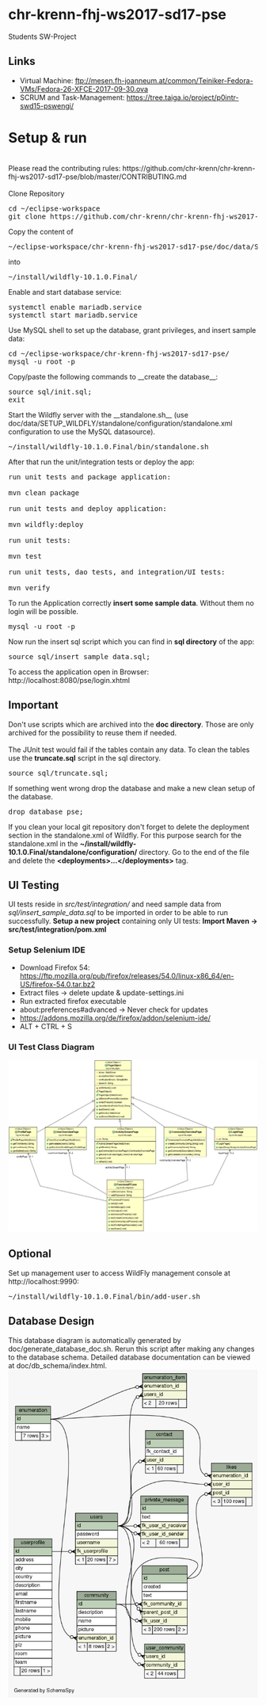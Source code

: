 # chr-krenn-fhj-ws2017-sd17-pse
Students SW-Project

## Links
* Virtual Machine: ftp://mesen.fh-joanneum.at/common/Teiniker-Fedora-VMs/Fedora-26-XFCE-2017-09-30.ova
* SCRUM and Task-Management: https://tree.taiga.io/project/p0intr-swd15-pswengi/

# Setup & run
<br/>
Please read the contributing rules: https://github.com/chr-krenn/chr-krenn-fhj-ws2017-sd17-pse/blob/master/CONTRIBUTING.md
<br/><br/>
Clone Repository
<pre>
cd ~/eclipse-workspace
git clone https://github.com/chr-krenn/chr-krenn-fhj-ws2017-sd17-pse
</pre>
Copy the content of 
<pre>~/eclipse-workspace/chr-krenn-fhj-ws2017-sd17-pse/doc/data/SETUP_WILDFLY/</pre>
into 
<pre>~/install/wildfly-10.1.0.Final/</pre>
Enable and start database service:
<pre>
systemctl enable mariadb.service
systemctl start mariadb.service
</pre>
Use MySQL shell to set up the database, grant privileges, and insert sample data:
<pre>
cd ~/eclipse-workspace/chr-krenn-fhj-ws2017-sd17-pse/
mysql -u root -p
</pre>
Copy/paste the following commands to __create the database__:
<pre>
source sql/init.sql;
exit
</pre>
Start the Wildfly server with the __standalone.sh__ (use doc/data/SETUP_WILDFLY/standalone/configuration/standalone.xml configuration to use the MySQL datasource).
<pre>
~/install/wildfly-10.1.0.Final/bin/standalone.sh
</pre>

After that run the unit/integration tests or deploy the app:
<pre>
run unit tests and package application:</br>
mvn clean package

run unit tests and deploy application:</br>
mvn wildfly:deploy

run unit tests:</br>
mvn test

run unit tests, dao tests, and integration/UI tests:</br>
mvn verify
</pre>

To run the Application correctly __insert some sample data__. Without them no login will be possible.
<pre>
mysql -u root -p
</pre>
Now run the insert sql script which you can find in __sql directory__ of the app:
<pre>
source sql/insert_sample_data.sql;
</pre>

To access the application open in Browser: http://localhost:8080/pse/login.xhtml

## Important
Don't use scripts which are archived into the __doc directory__. Those are only archived for the possibility to reuse them if needed. <br/><br/>
The JUnit test would fail if the tables contain any data. To clean the tables use the __truncate.sql__ script in the sql directory. 
<pre>source sql/truncate.sql;</pre>
If something went wrong drop the database and make a new clean setup of the database. 
<pre>drop database pse;</pre>
If you clean your local git repository don't forget to delete the deployment section in the standalone.xml of Wildfly. For this purpose search for the standalone.xml in the __~/install/wildfly-10.1.0.Final/standalone/configuration/__ directory. Go to the end of the file and delete the __\<deployments\>...\<\/deployments\>__ tag.

## UI Testing
UI tests reside in _src/test/integration/_ and need sample data from _sql/insert_sample_data.sql_ to be imported in order to be able to run successfully. __Setup a new project__ containing only UI tests: __Import Maven -> src/test/integration/pom.xml__
### Setup Selenium IDE
* Download Firefox 54: https://ftp.mozilla.org/pub/firefox/releases/54.0/linux-x86_64/en-US/firefox-54.0.tar.bz2
* Extract files -> delete update & update-settings.ini
* Run extracted firefox executable
* about:preferences#advanced -> Never check for updates
* https://addons.mozilla.org/de/firefox/addon/selenium-ide/
* ALT + CTRL + S
### UI Test Class Diagram
![UI Test Class Diagram](doc/UI-Tests.png)

## Optional
Set up management user to access WildFly management console at http://localhost:9990:
<pre>
~/install/wildfly-10.1.0.Final/bin/add-user.sh
</pre>

## Database Design
This database diagram is automatically generated by doc/generate_database_doc.sh. Rerun this script after making any changes to the database schema. Detailed database documentation can be viewed at doc/db_schema/index.html.
![Database Schema](doc/relationships.real.large.png)
